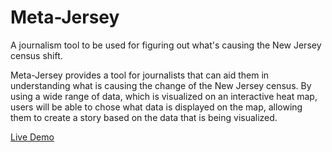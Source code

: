 # Meta-Jersey
A journalism tool to be used for figuring out what's causing the New Jersey census shift. 

Meta-Jersey provides a tool for journalists that can aid them in understanding what is causing the change of the New Jersey census. By using a wide range of data, which is visualized on an interactive heat map, users will be able to chose what data is displayed on the map, allowing them to create a story based on the data that is being visualized.

[Live Demo ](http://pranavrele.github.io/meta-jersey-hosting/)